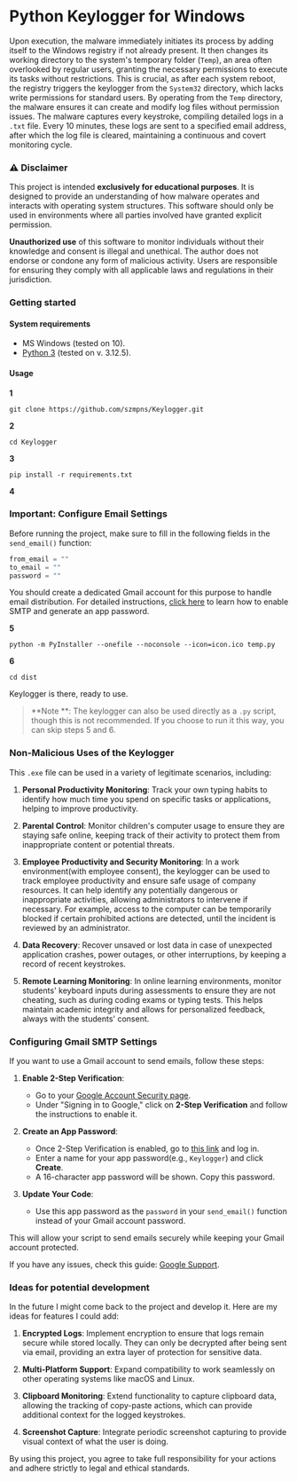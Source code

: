 # Python Keylogger for Windows

Upon execution, the malware immediately initiates its process by adding itself to the Windows registry if not already present. It then changes its working directory to the system's temporary folder (`Temp`), an area often overlooked by regular users, granting the necessary permissions to execute its tasks without restrictions. This is crucial, as after each system reboot, the registry triggers the keylogger from the `System32` directory, which lacks write permissions for standard users. By operating from the `Temp` directory, the malware ensures it can create and modify log files without permission issues. The malware captures every keystroke, compiling detailed logs in a `.txt` file. Every 10 minutes, these logs are sent to a specified email address, after which the log file is cleared, maintaining a continuous and covert monitoring cycle.

### ⚠️ Disclaimer

This project is intended **exclusively for educational purposes**. It is designed to provide an understanding of how malware operates and interacts with operating system structures. This software should only be used in environments where all parties involved have granted explicit permission.

**Unauthorized use** of this software to monitor individuals without their knowledge and consent is illegal and unethical. The author does not endorse or condone any form of malicious activity. Users are responsible for ensuring they comply with all applicable laws and regulations in their jurisdiction.

### Getting started

#### System requirements
- MS Windows (tested on 10).
- [Python 3](https://www.python.org/downloads/) (tested on v. 3.12.5).

#### Usage

**1**
```
git clone https://github.com/szmpns/Keylogger.git
```
**2**
```
cd Keylogger
```
**3**
```
pip install -r requirements.txt
```
**4**
### Important: Configure Email Settings

Before running the project, make sure to fill in the following fields in the `send_email()` function:

```python
from_email = "" 
to_email = ""
password = ""
```

You should create a dedicated Gmail account for this purpose to handle email distribution. For detailed instructions, [click here](#configuring-gmail-smtp-settings) to learn how to enable SMTP and generate an app password.

**5**
```
python -m PyInstaller --onefile --noconsole --icon=icon.ico temp.py
```
**6**
```
cd dist
```

Keylogger is there, ready to use. 

> **Note **: The keylogger can also be used directly as a `.py` script, though this is not recommended. If you choose to run it this way, you can skip steps 5 and 6.

### Non-Malicious Uses of the Keylogger

This `.exe` file can be used in a variety of legitimate scenarios, including:

1. **Personal Productivity Monitoring**: Track your own typing habits to identify how much time you spend on specific tasks or applications, helping to improve productivity.
  
2. **Parental Control**: Monitor children's computer usage to ensure they are staying safe online, keeping track of their activity to protect them from inappropriate content or potential threats.

3. **Employee Productivity and Security Monitoring**: In a work environment(with employee consent), the keylogger can be used to track employee productivity and ensure safe usage of company resources. It can help identify any potentially dangerous or inappropriate activities, allowing administrators to intervene if necessary. For example, access to the computer can be temporarily blocked if certain prohibited actions are detected, until the incident is reviewed by an administrator.

4. **Data Recovery**: Recover unsaved or lost data in case of unexpected application crashes, power outages, or other interruptions, by keeping a record of recent keystrokes.

5. **Remote Learning Monitoring**: In online learning environments, monitor students' keyboard inputs during assessments to ensure they are not cheating, such as during coding exams or typing tests. This helps maintain academic integrity and allows for personalized feedback, always with the students' consent.

### Configuring Gmail SMTP Settings

If you want to use a Gmail account to send emails, follow these steps:

1. **Enable 2-Step Verification**:
   - Go to your [Google Account Security page](https://myaccount.google.com/security).
   - Under "Signing in to Google," click on **2-Step Verification** and follow the instructions to enable it.

2. **Create an App Password**:
   - Once 2-Step Verification is enabled, go to [this link](https://myaccount.google.com/apppasswords) and log in.
   - Enter a name for your app password(e.g., `Keylogger`) and click **Create**.
   - A 16-character app password will be shown. Copy this password.

3. **Update Your Code**:
   - Use this app password as the `password` in your `send_email()` function instead of your Gmail account password.

This will allow your script to send emails securely while keeping your Gmail account protected.

If you have any issues, check this guide: [Google Support](https://support.google.com/accounts/answer/185833?hl=en).

### Ideas for potential development

In the future I might come back to the project and develop it. Here are my ideas for features I could add:

1. **Encrypted Logs**: Implement encryption to ensure that logs remain secure while stored locally. They can only be decrypted after being sent via email, providing an extra layer of protection for sensitive data.

2. **Multi-Platform Support**: Expand compatibility to work seamlessly on other operating systems like macOS and Linux.

3. **Clipboard Monitoring**: Extend functionality to capture clipboard data, allowing the tracking of copy-paste actions, which can provide additional context for the logged keystrokes.

4. **Screenshot Capture**: Integrate periodic screenshot capturing to provide visual context of what the user is doing.

By using this project, you agree to take full responsibility for your actions and adhere strictly to legal and ethical standards.